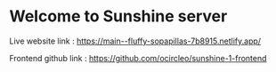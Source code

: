 # Welcome to Sunshine server

Live website link : https://main--fluffy-sopapillas-7b8915.netlify.app/

Frontend github link : https://github.com/ocircleo/sunshine-1-frontend